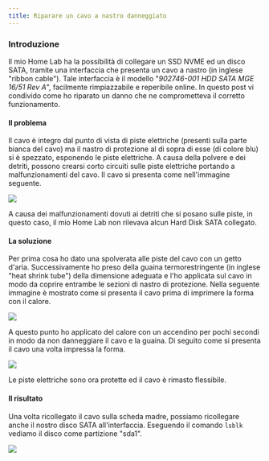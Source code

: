 ```yaml
---
title: Riparare un cavo a nastro danneggiato
---
```


### Introduzione

Il mio Home Lab ha la possibilità di collegare un SSD NVME ed un disco SATA, tramite una interfaccia che presenta un cavo a nastro (in inglese "ribbon cable"). Tale interfaccia è il modello "*902746-001 HDD SATA MGE 16/51 Rev A*", facilmente rimpiazzabile e reperibile online. In questo post vi condivido come ho riparato un danno che ne comprometteva il corretto funzionamento.

#### Il problema

Il cavo è integro dal punto di vista di piste elettriche (presenti sulla parte bianca del cavo) ma il nastro di protezione al di sopra di esse (di colore blu) si è spezzato, esponendo le piste elettriche. A causa della polvere e dei detriti, possono crearsi corto circuiti sulle piste elettriche portando a malfunzionamenti del cavo. Il cavo si presenta come nell'immagine seguente.

![](/assets/img/damagedcable.jpg)



A causa dei malfunzionamenti dovuti ai detriti che si posano sulle piste, in questo caso, il mio Home Lab non rilevava alcun Hard Disk SATA collegato.

#### La soluzione

Per prima cosa ho dato una spolverata alle piste del cavo con un getto d'aria. Successivamente ho preso della guaina termorestringente (in inglese "heat shrink tube") della dimensione adeguata e l'ho applicata sul cavo in modo da coprire entrambe le sezioni di nastro di protezione. Nella seguente immagine è mostrato come si presenta il cavo prima di imprimere la forma con il calore.

![](/assets/img/damaged_with_tube.jpg)

A questo punto ho applicato del calore con un accendino per pochi secondi in modo da non danneggiare il cavo e la guaina. Di seguito come si presenta il cavo una volta impressa la forma.

![](/assets/img/fixed_cable.jpg)

Le piste elettriche sono ora protette ed il cavo è rimasto flessibile.

#### Il risultato

Una volta ricollegato il cavo sulla scheda madre, possiamo ricollegare anche il nostro disco SATA all'interfaccia. Eseguendo il comando `lsblk` vediamo il disco come partizione "sda1".

![](</assets/img/fixed lsblk.png>)

